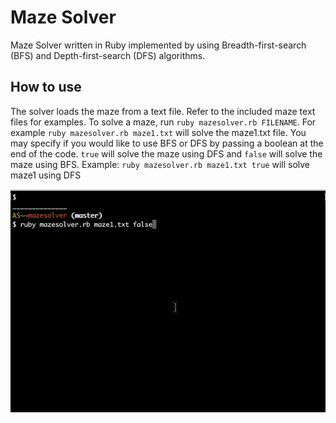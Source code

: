 # Maze Solver

Maze Solver written in Ruby implemented by using Breadth-first-search (BFS) and Depth-first-search (DFS) algorithms.

## How to use

The solver loads the maze from a text file. Refer to the included maze text files for examples. To solve a maze, run `ruby mazesolver.rb FILENAME`. For example `ruby mazesolver.rb maze1.txt` will solve the maze1.txt file. You may specify if you would like to use BFS or DFS by passing a boolean at the end of the code. `true` will solve the maze using DFS and `false` will solve the maze using BFS.
Example: `ruby mazesolver.rb maze1.txt true` will solve maze1 using DFS

![image](./image.gif)
